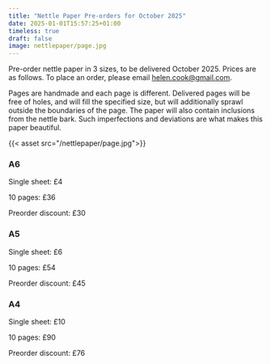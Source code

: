 ```yaml
---
title: "Nettle Paper Pre-orders for October 2025"
date: 2025-01-01T15:57:25+01:00
timeless: true
draft: false
image: nettlepaper/page.jpg
---
```



Pre-order nettle paper in 3 sizes, to be delivered October 2025. 
Prices are as follows.  To place an order, please email helen.cook@gmail.com.

Pages are handmade and each page is different. Delivered pages will be free of holes, and will fill the specified size, but will additionally sprawl outside the boundaries of the page. The paper will also contain inclusions from the nettle bark. Such imperfections and deviations are what makes this paper beautiful. 

{{< asset src="/nettlepaper/page.jpg">}}


### A6

Single sheet: £4

10 pages: £36

Preorder discount: £30

### A5

Single sheet: £6

10 pages: £54

Preorder discount: £45

### A4

Single sheet: £10

10 pages: £90

Preorder discount: £76
